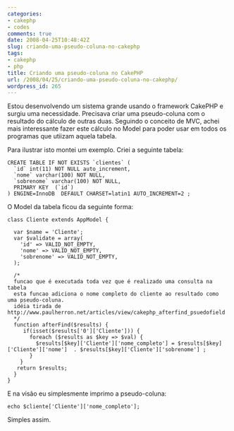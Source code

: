 ```yaml
---
categories:
- cakephp
- codes
comments: true
date: 2008-04-25T10:48:42Z
slug: criando-uma-pseudo-coluna-no-cakephp
tags:
- cakephp
- php
title: Criando uma pseudo-coluna no CakePHP
url: /2008/04/25/criando-uma-pseudo-coluna-no-cakephp/
wordpress_id: 265
---
```


Estou desenvolvendo um sistema grande usando o framework CakePHP e surgiu uma necessidade. Precisava criar uma pseudo-coluna com o resultado do cálculo de outras duas. Seguindo o conceito de MVC, achei mais interessante fazer este cálculo no Model para poder usar em todos os programas que utiizam aquela tabela. 

Para ilustrar isto montei um exemplo. Criei a seguinte tabela:

    
    
    CREATE TABLE IF NOT EXISTS `clientes` (
      `id` int(11) NOT NULL auto_increment,
      `nome` varchar(100) NOT NULL,
      `sobrenome` varchar(100) NOT NULL,
      PRIMARY KEY  (`id`)
    ) ENGINE=InnoDB  DEFAULT CHARSET=latin1 AUTO_INCREMENT=2 ;
    



O Model da tabela ficou da seguinte forma:

    
    
    class Cliente extends AppModel {
    
      var $name = 'Cliente';
      var $validate = array(
     	'id' => VALID_NOT_EMPTY,
     	'nome' => VALID_NOT_EMPTY,
     	'sobrenome' => VALID_NOT_EMPTY,
      );
    
      /*
      funcao que é executada toda vez que é realizado uma consulta na tabela
      esta funcao adiciona o nome completo do cliente ao resultado como uma pseudo-coluna.
      idéia tirada de http://www.paulherron.net/articles/view/cakephp_afterfind_psuedofield
      */
      function afterFind($results) {
         if(isset($results['0']['Cliente'])) {
           foreach ($results as $key => $val) {
             $results[$key]['Cliente']['nome_completo'] = $results[$key]['Cliente']['nome']  . $results[$key]['Cliente']['sobrenome'] ;
           }
        }
       return $results;
      }
    }
    



E na visão eu simplesmente imprimo a pseudo-coluna: 


    
    echo $cliente['Cliente']['nome_completo'];



Simples assim. 
